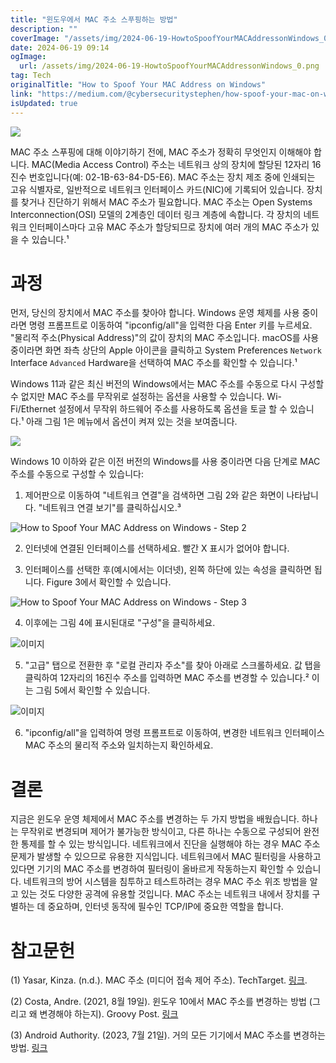 ```yaml
---
title: "윈도우에서 MAC 주소 스푸핑하는 방법"
description: ""
coverImage: "/assets/img/2024-06-19-HowtoSpoofYourMACAddressonWindows_0.png"
date: 2024-06-19 09:14
ogImage:
  url: /assets/img/2024-06-19-HowtoSpoofYourMACAddressonWindows_0.png
tag: Tech
originalTitle: "How to Spoof Your MAC Address on Windows"
link: "https://medium.com/@cybersecuritystephen/how-spoof-your-mac-on-windows-683aa9a130af"
isUpdated: true
---
```


<img src="/assets/img/2024-06-19-HowtoSpoofYourMACAddressonWindows_0.png" />

MAC 주소 스푸핑에 대해 이야기하기 전에, MAC 주소가 정확히 무엇인지 이해해야 합니다. MAC(Media Access Control) 주소는 네트워크 상의 장치에 할당된 12자리 16진수 번호입니다(예: 02-1B-63-84-D5-E6). MAC 주소는 장치 제조 중에 인쇄되는 고유 식별자로, 일반적으로 네트워크 인터페이스 카드(NIC)에 기록되어 있습니다. 장치를 찾거나 진단하기 위해서 MAC 주소가 필요합니다. MAC 주소는 Open Systems Interconnection(OSI) 모델의 2계층인 데이터 링크 계층에 속합니다. 각 장치의 네트워크 인터페이스마다 고유 MAC 주소가 할당되므로 장치에 여러 개의 MAC 주소가 있을 수 있습니다.¹

# 과정

먼저, 당신의 장치에서 MAC 주소를 찾아야 합니다. Windows 운영 체제를 사용 중이라면 명령 프롬프트로 이동하여 "ipconfig/all"을 입력한 다음 Enter 키를 누르세요. "물리적 주소(Physical Address)"의 값이 장치의 MAC 주소입니다. macOS를 사용 중이라면 화면 좌측 상단의 Apple 아이콘을 클릭하고 System Preferences `Network` Interface `Advanced` Hardware을 선택하여 MAC 주소를 확인할 수 있습니다.¹

<div class="content-ad"></div>

Windows 11과 같은 최신 버전의 Windows에서는 MAC 주소를 수동으로 다시 구성할 수 없지만 MAC 주소를 무작위로 설정하는 옵션을 사용할 수 있습니다. Wi-Fi/Ethernet 설정에서 무작위 하드웨어 주소를 사용하도록 옵션을 토글 할 수 있습니다.¹ 아래 그림 1은 메뉴에서 옵션이 켜져 있는 것을 보여줍니다.

<img src="/assets/img/2024-06-19-HowtoSpoofYourMACAddressonWindows_1.png" />

Windows 10 이하와 같은 이전 버전의 Windows를 사용 중이라면 다음 단계로 MAC 주소를 수동으로 구성할 수 있습니다:

1. 제어판으로 이동하여 "네트워크 연결"을 검색하면 그림 2와 같은 화면이 나타납니다. "네트워크 연결 보기"를 클릭하십시오.³

<div class="content-ad"></div>

![How to Spoof Your MAC Address on Windows - Step 2](/assets/img/2024-06-19-HowtoSpoofYourMACAddressonWindows_2.png)

2. 인터넷에 연결된 인터페이스를 선택하세요. 빨간 X 표시가 없어야 합니다.

3. 인터페이스를 선택한 후(예시에서는 이더넷), 왼쪽 하단에 있는 속성을 클릭하면 됩니다. Figure 3에서 확인할 수 있습니다.

![How to Spoof Your MAC Address on Windows - Step 3](/assets/img/2024-06-19-HowtoSpoofYourMACAddressonWindows_3.png)

<div class="content-ad"></div>

4. 이후에는 그림 4에 표시된대로 "구성"을 클릭하세요.

![이미지](/assets/img/2024-06-19-HowtoSpoofYourMACAddressonWindows_4.png)

5. "고급" 탭으로 전환한 후 "로컬 관리자 주소"를 찾아 아래로 스크롤하세요. 값 탭을 클릭하여 12자리의 16진수 주소를 입력하면 MAC 주소를 변경할 수 있습니다.² 이는 그림 5에서 확인할 수 있습니다.

![이미지](/assets/img/2024-06-19-HowtoSpoofYourMACAddressonWindows_5.png)

<div class="content-ad"></div>

6. "ipconfig/all"을 입력하여 명령 프롬프트로 이동하여, 변경한 네트워크 인터페이스 MAC 주소의 물리적 주소와 일치하는지 확인하세요.

# 결론

지금은 윈도우 운영 체제에서 MAC 주소를 변경하는 두 가지 방법을 배웠습니다. 하나는 무작위로 변경되며 제어가 불가능한 방식이고, 다른 하나는 수동으로 구성되어 완전한 통제를 할 수 있는 방식입니다. 네트워크에서 진단을 실행해야 하는 경우 MAC 주소 문제가 발생할 수 있으므로 유용한 지식입니다. 네트워크에서 MAC 필터링을 사용하고 있다면 기기의 MAC 주소를 변경하여 필터링이 올바르게 작동하는지 확인할 수 있습니다. 네트워크의 방어 시스템을 침투하고 테스트하려는 경우 MAC 주소 위조 방법을 알고 있는 것도 다양한 공격에 유용할 것입니다. MAC 주소는 네트워크 내에서 장치를 구별하는 데 중요하며, 인터넷 동작에 필수인 TCP/IP에 중요한 역할을 합니다.

# 참고문헌

<div class="content-ad"></div>

(1) Yasar, Kinza. (n.d.). MAC 주소 (미디어 접속 제어 주소). TechTarget. [링크](<https://www.techtarget.com/searchnetworking/definition/MAC-address#:~:text=A%20MAC%20address%20(media%20access%20control%20address)%20is%20a%2012,network%20interface%20card%20(NIC)>).

(2) Costa, Andre. (2021, 8월 19일). 윈도우 10에서 MAC 주소를 변경하는 방법 (그리고 왜 변경해야 하는지). Groovy Post. [링크](https://www.groovypost.com/howto/change-mac-address-windows-10-why/)

(3) Android Authority. (2023, 7월 21일). 거의 모든 기기에서 MAC 주소를 변경하는 방법. [링크](https://www.androidauthority.com/how-to-change-mac-address-3192669/)
